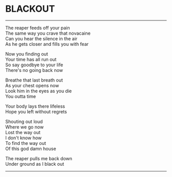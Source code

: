 # BLACKOUT

---

The reaper feeds off your pain  
The same way you crave that novacaine  
Can you hear the silence in the air  
As he gets closer and fills you with fear

Now you finding out  
Your time has all run out  
So say goodbye to your life  
There's no going back now

Breathe that last breath out  
As your chest opens now  
Look him in the eyes as you die  
You outta time

Your body lays there lifeless  
Hope you left without regrets

Shouting out loud  
Where we go now  
Lost the way out  
I don't know how  
To find the way out  
Of this god damn house

The reaper pulls me back down  
Under ground as I black out

---
